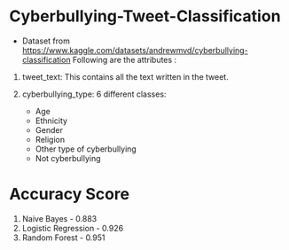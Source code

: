 # Cyberbullying-Tweet-Classification

- Dataset from https://www.kaggle.com/datasets/andrewmvd/cyberbullying-classification
  Following are the attributes :

1. tweet_text: This contains all the text written in the tweet.

2. cyberbullying_type: 6 different classes:
    - Age
    - Ethnicity
    - Gender
    - Religion
    - Other type of cyberbullying
    - Not cyberbullying
  

# Accuracy Score
1. Naive Bayes - 0.883
2. Logistic Regression - 0.926
3. Random Forest - 0.951
